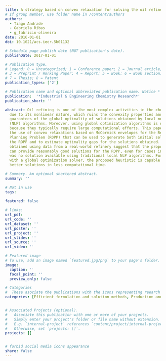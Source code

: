 ```yaml
---
title: A strategy based on convex relaxation for solving the oil refinery operations planning problem
# If group member, use folder name in /content/authors
authors:
  - Tiago Andrade
  - Gabriela Ribas
  - g_fabricio-oliveira
date: 2016-01-01
doi: 10.1021/acs.iecr.5b01132

# Schedule page publish date (NOT publication's date).
publishDate: 2017-01-01

# Publication type.
# Legend: 0 = Uncategorized; 1 = Conference paper; 2 = Journal article;
# 3 = Preprint / Working Paper; 4 = Report; 5 = Book; 6 = Book section;
# 7 = Thesis; 8 = Patent
publication_types: ['2']

# Publication name and optional abbreviated publication name. Notice * * on title
publication:  '*Industrial & Engineering Chemistry Research*'
publication_short: ''

abstract: Oil refining is one of the most complex activities in the chemical industry
  due to its nonlinear nature, which ruins the convexity properties and prevents any
  guarantees of the global optimality of solutions obtained by local nonlinear programming
  (NLP) algorithms. Moreover, using global optimization algorithms is often not feasible
  because they typically require large computational efforts. This paper proposes
  the use of convex relaxations based on McCormick envelopes for the Refinery Operations
  Planning Problem (ROPP) that can be used to generate both initial solutions for
  the ROPP and to estimate optimality gaps for the solutions obtained. The results
  obtained using data from a real-world refinery suggest that the proposed approach
  can provide reasonably good solutions for the ROPP, even for cases in which there
  was no solution available using traditional local NLP algorithms. Furthermore, compared
  with a global optimization solver, the proposed heuristic is capable of obtaining
  better solutions in less computational time.

# Summary. An optional shortened abstract.
summary: ''

# Not in use 
tags:
  
featured: false

# links:
url_pdf:
url_code: ''
url_dataset: ''
url_poster: ''
url_project: ''
url_slides: ''
url_source: ''
url_video: ''

# Featured image
# To use, add an image named `featured.jpg/png` to your page's folder.
image:
  caption: ''
  focal_point: ''
  preview_only: false

# Categories
#  These asociate the publications with the icons representing reearch topics and application areas
categories: [Efficient formulation and solution methods, Production and operations planning]


# Associated Projects (optional).
#   Associate this publication with one or more of your projects.
#   Simply enter your project's folder or file name without extension.
#   E.g. `internal-project` references `content/project/internal-project/index.md`.
#   Otherwise, set `projects: []`.
projects: []


# forbid social media icons appearance
share: false
---
```

